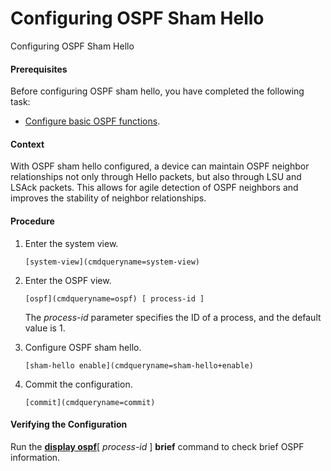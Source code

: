 Configuring OSPF Sham Hello
===========================

Configuring OSPF Sham Hello

#### Prerequisites

Before configuring OSPF sham hello, you have completed the following task:

* [Configure basic OSPF functions](vrp_ospf_cfg_0010.html).

#### Context

With OSPF sham hello configured, a device can maintain OSPF neighbor relationships not only through Hello packets, but also through LSU and LSAck packets. This allows for agile detection of OSPF neighbors and improves the stability of neighbor relationships.


#### Procedure

1. Enter the system view.
   
   
   ```
   [system-view](cmdqueryname=system-view)
   ```
2. Enter the OSPF view.
   
   
   ```
   [ospf](cmdqueryname=ospf) [ process-id ]
   ```
   
   The *process-id* parameter specifies the ID of a process, and the default value is 1.
3. Configure OSPF sham hello.
   
   
   ```
   [sham-hello enable](cmdqueryname=sham-hello+enable)
   ```
4. Commit the configuration.
   
   
   ```
   [commit](cmdqueryname=commit)
   ```

#### Verifying the Configuration

Run the [**display ospf**](cmdqueryname=display+ospf)[ *process-id* ] **brief** command to check brief OSPF information.